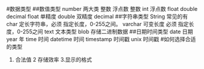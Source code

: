 #数据类型
##数值类型 number
两大类 整数 浮点数
整数 int 
浮点数 float double decimal
float 单精度
double 双精度
decimal
##字符串类型 String
常见的有 
char 定长字符串，必须 指定长度，0-255之间。
varchar 可变长度 必须 指定长度，0-255之间
text 文本类型
blob 存储二进制数据
##日期时间类型
date 日期
year 年
time 时间
datetime 时间
timestamp 时间戳
unix 时间戳 
#如何选择合适的类型
1. 合法值
2 存储效率
3.显示的格式
